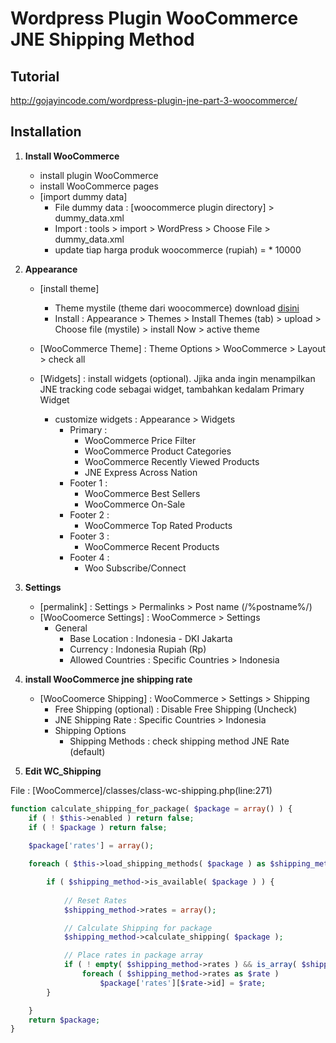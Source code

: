 # Wordpress Plugin WooCommerce JNE Shipping Method 

## Tutorial
http://gojayincode.com/wordpress-plugin-jne-part-3-woocommerce/

## Installation
1. **Install WooCommerce** 
	+ install plugin WooCommerce
	+ install WooCommerce pages
	+ [import dummy data]
		- File dummy data : [woocommerce plugin directory] > dummy_data.xml
		- Import : tools > import > WordPress > Choose File > dummy_data.xml
		- update tiap harga produk woocommerce (rupiah) = * 10000
	
2. **Appearance**
	+ [install theme]
		- Theme mystile (theme dari woocommerce) download [disini](https://dl.dropboxusercontent.com/u/110272111/mystile.zip)
		- Install : Appearance > Themes > Install Themes (tab) > upload > Choose file (mystile) > install Now > active theme
	+ [WooCommerce Theme] : Theme Options > WooCommerce > Layout > check all
	
	+ [Widgets] : install widgets (optional). Jjika anda ingin menampilkan JNE tracking code sebagai widget, tambahkan kedalam Primary Widget
		- customize widgets : Appearance > Widgets 
			+ Primary : 
				- WooCommerce Price Filter
				- WooCommerce Product Categories
				- WooCommerce Recently Viewed Products
				- JNE Express Across Nation
			+ Footer 1 : 
				- WooCommerce Best Sellers
				- WooCommerce On-Sale
			+ Footer 2 : 
				- WooCommerce Top Rated Products
			+ Footer 3 : 
				- WooCommerce Recent Products
			+ Footer 4 : 
				- Woo Subscribe/Connect
			
3. **Settings** 
	+ [permalink] : Settings > Permalinks > Post name (/%postname%/)
	+ [WooCoomerce Settings] : WooCommerce > Settings
		- General
			- Base Location 	  : Indonesia - DKI Jakarta
			- Currency 		  : Indonesia Rupiah (Rp)
			- Allowed Countries   : Specific Countries > Indonesia
	

4. **install WooCommerce jne shipping rate** 
	+ [WooCoomerce Shipping] : WooCommerce > Settings > Shipping
		- Free Shipping (optional) : Disable Free Shipping (Uncheck)
		- JNE Shipping Rate :  Specific Countries > Indonesia
		- Shipping Options 
			- Shipping Methods : check shipping method JNE Rate (default)

5. **Edit WC_Shipping** 

File : [WooCommerce]/classes/class-wc-shipping.php(line:271)

```php
function calculate_shipping_for_package( $package = array() ) {
	if ( ! $this->enabled ) return false;
	if ( ! $package ) return false;
	
	$package['rates'] = array();

	foreach ( $this->load_shipping_methods( $package ) as $shipping_method ) {

		if ( $shipping_method->is_available( $package ) ) {
			
			// Reset Rates
			$shipping_method->rates = array();

			// Calculate Shipping for package
			$shipping_method->calculate_shipping( $package );

			// Place rates in package array
			if ( ! empty( $shipping_method->rates ) && is_array( $shipping_method->rates ) )
				foreach ( $shipping_method->rates as $rate )
					$package['rates'][$rate->id] = $rate;
		}

	}
	return $package;
}
```